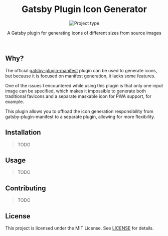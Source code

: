 <!-- Project Header -->
<div align="center">
	<h1 class="projectName">
    Gatsby Plugin Icon Generator
  </h1>

  <p class="projectBadges">
    <img src="https://img.shields.io/badge/type-Node.js_Module-4caf50.svg" alt="Project type" title="Project type">
  </p>

  <p class="projectDesc">
    A Gatsby plugin for generating icons of different sizes from source images
  </p>

  <br/>
</div>


## Why?
The official [gatsby-plugin-manifest](https://www.gatsbyjs.com/plugins/gatsby-plugin-manifest) plugin can be used to generate icons, but because it is focused on manifest generation, it lacks some features.

One of the issues I encountered while using this plugin is that only one input image can be specified, which makes it impossible to generate both traditional favicons and a separate maskable icon for PWA support, for example.

This plugin allows you to offload the icon generation responsibility from gatsby-plugin-manifest to a separate plugin, allowing for more flexibility.


## Installation
> TODO


## Usage
> TODO


## Contributing
> TODO


## License
This project is licensed under the MIT License. See [LICENSE](LICENSE) for details.
